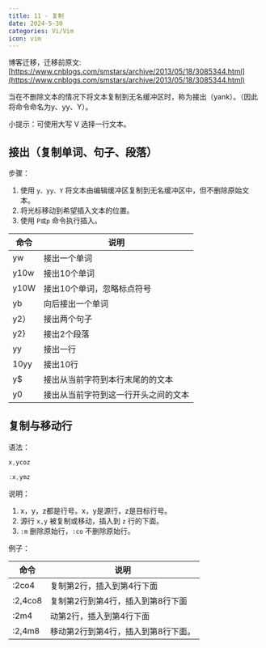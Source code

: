 ```yaml
---
title: 11 - 复制
date: 2024-5-30
categories: Vi/Vim
icon: vim
---
```


博客迁移，迁移前原文: [https://www.cnblogs.com/smstars/archive/2013/05/18/3085344.html](https://www.cnblogs.com/smstars/archive/2013/05/18/3085344.html)

当在不删除文本的情况下将文本复制到无名缓冲区时，称为接出（yank）。（因此将命令命名为y、yy、Y）。

小提示：可使用大写 V 选择一行文本。

## 接出（复制单词、句子、段落）

步骤：

1. 使用 	`y、yy、Y` 将文本由编辑缓冲区复制到无名缓冲区中，但不删除原始文本。
2. 将光标移动到希望插入文本的位置。
3. 使用 `P或p` 命令执行插入。

|命令	|说明							|
|--		|--								|
|yw		| 接出一个单词					|
|y10w	|  接出10个单词					|
|y10W	|  接出10个单词，忽略标点符号		|
|yb		|向后接出一个单词					|
|y2）	| 接出两个句子					|
|y2}	| 接出2个段落						|
|yy		|接出一行							|
|10yy	|  接出10行						|
|y$		|接出从当前字符到本行末尾的的文本		|
|y0		|接出从当前字符到这一行开头之间的文本	|


##  复制与移动行
语法：

```powershell
x,ycoz

:x,ymz
```

说明：

1. x，y，z都是行号。x，y是源行，z是目标行号。
2. 源行 `x,y` 被复制或移动，插入到 `z` 行的下面。
3. `:m` 删除原始行，`:co` 不删除原始行。

例子：

|命令	|说明							|
|--		|--								|
|:2co4	|复制第2行，插入到第4行下面			|
|:2,4co8| 复制第2行到第4行，插入到第8行下面	|
|:2m4	| 动第2行，插入到第4行下面			|
|:2,4m8	| 移动第2行到第4行，插入到第8行下面。	|